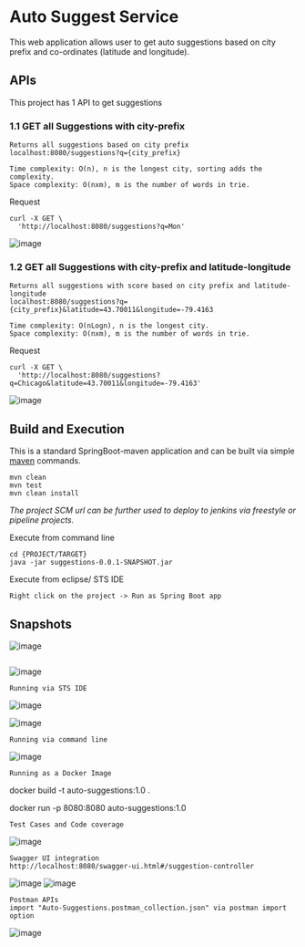 # Auto Suggest Service
This web application allows user to get auto suggestions based on city prefix and co-ordinates (latitude and longitude).

## APIs
This project has 1 API to get suggestions

### 1.1 GET all Suggestions with city-prefix
````
Returns all suggestions based on city prefix 
localhost:8080/suggestions?q={city_prefix}

Time complexity: O(n), n is the longest city, sorting adds the complexity.
Space complexity: O(nxm), m is the number of words in trie.
````
Request
```
curl -X GET \
  'http://localhost:8080/suggestions?q=Mon'
```
![image](https://user-images.githubusercontent.com/18723463/57963619-e6bcd880-78f4-11e9-926f-814f3b5d58ae.png)

### 1.2 GET all Suggestions with city-prefix and latitude-longitude
````
Returns all suggestions with score based on city prefix and latitude-longitude
localhost:8080/suggestions?q={city_prefix}&latitude=43.70011&longitude=-79.4163

Time complexity: O(nLogn), n is the longest city.
Space complexity: O(nxm), m is the number of words in trie.
````
Request
```
curl -X GET \
  'http://localhost:8080/suggestions?q=Chicago&latitude=43.70011&longitude=-79.4163'
```
![image](https://user-images.githubusercontent.com/18723463/57963662-9bef9080-78f5-11e9-8595-6132862a7b0a.png)

## Build and Execution
This is a standard SpringBoot-maven application and can be built via simple [maven](https://maven.apache.org/install.html) commands. 
```
mvn clean
mvn test
mvn clean install
```
*The project SCM url can be further used to deploy to jenkins via freestyle or pipeline projects.*

Execute from command line
```
cd {PROJECT/TARGET}
java -jar suggestions-0.0.1-SNAPSHOT.jar
```

Execute from eclipse/ STS IDE
```
Right click on the project -> Run as Spring Boot app
```
## Snapshots

![image](https://user-images.githubusercontent.com/18723463/57963691-0bfe1680-78f6-11e9-866d-1a256c0781c6.png)

```
```
![image](https://user-images.githubusercontent.com/18723463/57963719-86c73180-78f6-11e9-8ef9-14351ad56b67.png)


```
Running via STS IDE
```
![image](https://user-images.githubusercontent.com/18723463/57963734-d6a5f880-78f6-11e9-9bd2-40209fe7cee2.png)

![image](https://user-images.githubusercontent.com/18723463/57963740-07862d80-78f7-11e9-884f-b62a0c062d2a.png)


```
Running via command line
```
![image](https://user-images.githubusercontent.com/18723463/57963760-78c5e080-78f7-11e9-9b9a-02bd377044bd.png)

```
Running as a Docker Image
```
 docker build -t auto-suggestions:1.0 .
 
 docker run -p 8080:8080 auto-suggestions:1.0
 
```
Test Cases and Code coverage
```
![image](https://user-images.githubusercontent.com/18723463/57963774-a874e880-78f7-11e9-8e75-444b73065380.png)


```
Swagger UI integration
http://localhost:8080/swagger-ui.html#/suggestion-controller
```
![image](https://user-images.githubusercontent.com/18723463/57963794-ed008400-78f7-11e9-81fe-828ca3e96bcb.png)
![image](https://user-images.githubusercontent.com/18723463/57963803-17ead800-78f8-11e9-9ee8-f929b0759fc1.png)


```
Postman APIs
import "Auto-Suggestions.postman_collection.json" via postman import option
```
![image](https://user-images.githubusercontent.com/18723463/57963876-2685bf00-78f9-11e9-8984-0d2ffa2c7897.png)



```
```
